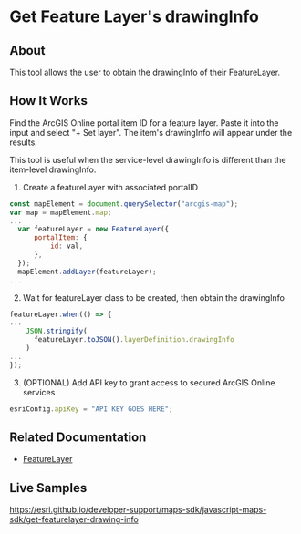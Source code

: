 # Get Feature Layer's drawingInfo

## About

This tool allows the user to obtain the drawingInfo of their FeatureLayer.

## How It Works

Find the ArcGIS Online portal item ID for a feature layer. Paste it into the input and select "+ Set layer". The item's drawingInfo will appear under the results.

This tool is useful when the service-level drawingInfo is different than the item-level drawingInfo.

1. Create a featureLayer with associated portalID

```javascript
const mapElement = document.querySelector("arcgis-map");
var map = mapElement.map;
...
  var featureLayer = new FeatureLayer({
      portalItem: {
          id: val,
      },
  });
  mapElement.addLayer(featureLayer);
...
```

2. Wait for featureLayer class to be created, then obtain the drawingInfo

```javascript
featureLayer.when(() => {
...
    JSON.stringify(
      featureLayer.toJSON().layerDefinition.drawingInfo
    )
...
});
```

3. (OPTIONAL) Add API key to grant access to secured ArcGIS Online services

```javascript
esriConfig.apiKey = "API KEY GOES HERE";
```

## Related Documentation

- [FeatureLayer](https://developers.arcgis.com/javascript/latest/api-reference/esri-layers-FeatureLayer.html)

## Live Samples
https://esri.github.io/developer-support/maps-sdk/javascript-maps-sdk/get-featurelayer-drawing-info